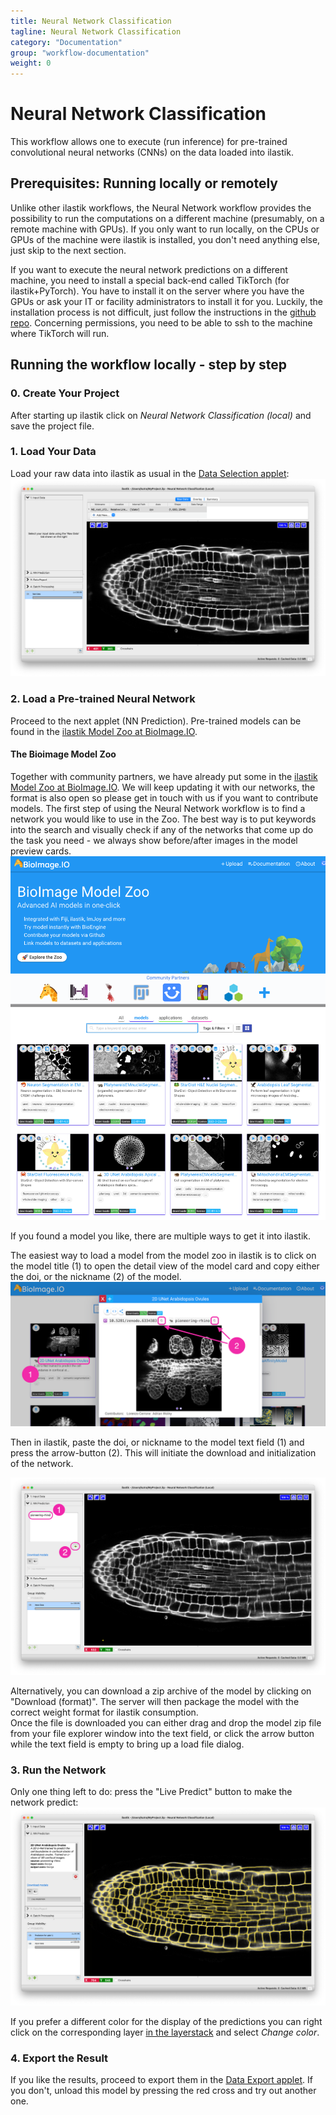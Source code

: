 ```yaml
---
title: Neural Network Classification
tagline: Neural Network Classification
category: "Documentation"
group: "workflow-documentation"
weight: 0
---
```

# Neural Network Classification

This workflow allows one to execute (run inference) for pre-trained convolutional neural networks (CNNs) on the data loaded into ilastik.

## Prerequisites: Running locally or remotely

Unlike other ilastik workflows, the Neural Network workflow provides the possibility to run the computations on a different machine (presumably, on a remote machine with GPUs).
If you only want to run locally, on the CPUs or GPUs of the machine were ilastik is installed, you don't need anything else, just skip to the next section. 

If you want to execute the neural network predictions on a different machine, you need to install a special back-end called TikTorch (for ilastik+PyTorch).
You have to install it on the server where you have the GPUs or ask your IT or facility administrators to install it for you.
Luckily, the installation process is not difficult, just follow the instructions in the [github repo](https://github.com/ilastik/tiktorch).
Concerning permissions, you need to be able to ssh to the machine where TikTorch will run. 


## Running the workflow locally - step by step

### 0. Create Your Project

After starting up ilastik click on _Neural Network Classification (local)_ and save the project file.

### 1. Load Your Data

Load your raw data into ilastik as usual in the [Data Selection applet]({{site.baseurl}}/documentation/basics/dataselection):
<a href="fig/Data_input.png" data-toggle="lightbox"><img src="fig/Data_input.png" class="img-responsive" /></a>

### 2. Load a Pre-trained Neural Network

Proceed to the next applet (NN Prediction).
Pre-trained models can be found in the [ilastik Model Zoo at BioImage.IO](https://bioimage.io/#/?partner=ilastik).

#### The Bioimage Model Zoo

Together with community partners, we have already put some in the [ilastik Model Zoo at BioImage.IO](https://bioimage.io/#/?partner=ilastik). We will keep updating it with our networks, the format is also open so please get in touch with us if you want to contribute models.
The first step of using the Neural Network workflow is to find a network you would like to use in the Zoo. The best way is to put keywords into the search and visually check if any of the networks that come up do the task you need - we always show before/after images in the model preview cards. 
<a href="fig/bioimage_io_screenshot.png" data-toggle="lightbox"><img src="fig/bioimage_io_screenshot.png" class="img-responsive" alt="Screenshot of Bioimage Model Zoo website."/></a>

If you found a model you like, there are multiple ways to get it into ilastik.

The easiest way to load a model from the model zoo in ilastik is to click on the model title (1) to open the detail view of the model card and copy either the doi, or the nickname (2) of the model.
<a href="fig/doi_nickname_window.png" data-toggle="lightbox"><img src="fig/doi_nickname_window.png" class="img-responsive" alt="How to load a Bioimage Model Zoo model in ilastik by copying either nickname or doi."/></a>

Then in ilastik, paste the doi, or nickname to the model text field (1) and press the arrow-button (2).
This will initiate the download and initialization of the network.

<a href="fig/load_model_01.png" data-toggle="lightbox"><img src="fig/load_model_01.png" class="img-responsive" alt="Screenshot that illustrates loading a pre-trained neural network from the Bioimage Model Zoo by specifying the doi or the nickname of the model."/></a>

Alternatively, you can download a zip archive of the model by clicking on "Download (format)".
The server will then package the model with the correct weight format for ilastik consumption.  
Once the file is downloaded you can either drag and drop the model zip file from your file explorer window into the text field, or click the arrow button while the text field is empty to bring up a load file dialog.

### 3. Run the Network

Only one thing left to do: press the "Live Predict" button to make the network predict:
<a href="fig/predicted.png" data-toggle="lightbox"><img src="fig/predicted.png" class="img-responsive" /></a>

If you prefer a different color for the display of the predictions you can right click on the corresponding layer [in the layerstack]({{site.baseurl}}/documentation/basics/layers) and select _Change color_.


### 4. Export the Result

If you like the results, proceed to export them in the [Data Export applet]({{site.baseurl}}/documentation/basics/export). If you don't, unload this model by pressing the red cross and try out another one. 

